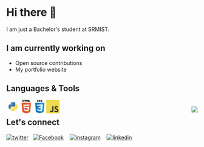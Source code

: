 # Hi there 👋
 I am just a Bachelor's student at SRMIST.  

## I am currently working on 
 - Open source contributions
 - My portfolio website

## Languages & Tools
<p>
<img align="left" alt="Python" width="35px"  src="https://raw.githubusercontent.com/github/explore/80688e429a7d4ef2fca1e82350fe8e3517d3494d/topics/python/python.png"/>
<img align="left" alt="HTML5" width="35px" src="https://raw.githubusercontent.com/github/explore/80688e429a7d4ef2fca1e82350fe8e3517d3494d/topics/html/html.png" />
<img align="left" alt="CSS3" width="35px" src="https://raw.githubusercontent.com/github/explore/80688e429a7d4ef2fca1e82350fe8e3517d3494d/topics/css/css.png" />
<img align="left" alt="JavaScript" width="35px" src="https://raw.githubusercontent.com/github/explore/80688e429a7d4ef2fca1e82350fe8e3517d3494d/topics/javascript/javascript.png"/>
</p>
<br>

<a href="https://github.com/anuraghazra/github-readme-stats">
<img align="right" src="https://github-readme-stats.vercel.app/api?username=AXE02&show_icons=true&theme=radical" />
</a>  
 
## Let's connect
<p align = "left">
<a href="https://twitter.com/Akshay__xx" target="_blank"><img align="center" src="https://cdn.jsdelivr.net/npm/simple-icons@3.0.1/icons/twitter.svg" alt="twitter" height="60" width="60" /></a> &nbsp;&nbsp;<a href="https://www.facebook.com/profile.php?id=100006634450241" target="_blank"><img align="center" src="https://cdn.jsdelivr.net/npm/simple-icons@3.0.1/icons/facebook.svg" alt="Facebook" height="60" width="60" /></a> &nbsp;&nbsp;
<a href="https://www.instagram.com/Akshay__xx/" target="_blank"><img align="center" src="https://cdn.jsdelivr.net/npm/simple-icons@3.0.1/icons/instagram.svg" alt="instagram" height="60" width="60" /></a> &nbsp;&nbsp;
<a href="https://www.linkedin.com/in/21akshay/" target="_blank"><img align="center" src="https://cdn.jsdelivr.net/npm/simple-icons@3.0.1/icons/linkedin.svg" alt="linkedin" height="60" width="60" /></a> &nbsp;&nbsp;
</p>

